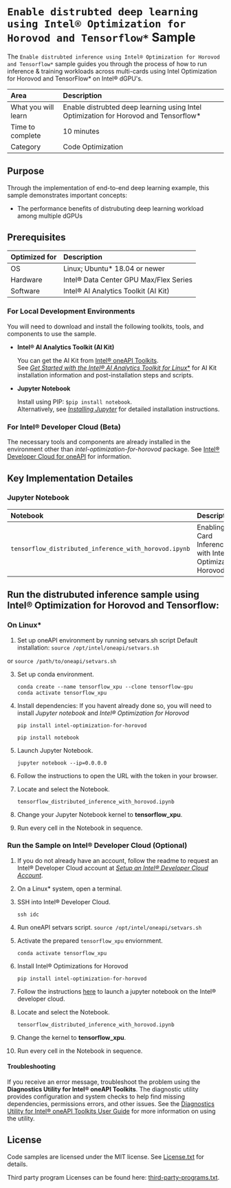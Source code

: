 # `Enable distrubted deep learning using Intel® Optimization for Horovod and Tensorflow*` Sample

The `Enable distrubted inference using Intel® Optimization for Horovod and Tensorflow*` sample guides you through the process of how to run inference & training workloads across multi-cards using Intel Optimization for Horovod and TensorFlow* on Intel® dGPU's.


| Area                    | Description
|:---                     |:---
| What you will learn     | Enable distrubted deep learning using Intel Optimization for Horovod and Tensorflow*
| Time to complete        | 10 minutes
| Category                | Code Optimization

## Purpose

Through the implementation of end-to-end deep learning example, this sample demonstrates important concepts:
- The performance benefits of distrubuting deep learning workload among multiple dGPUs

## Prerequisites

| Optimized for                     | Description
|:---                               |:---
| OS                                | Linux; Ubuntu* 18.04 or newer
| Hardware                          | Intel® Data Center GPU Max/Flex Series 
| Software                          | Intel® AI Analytics Toolkit (AI Kit)

### For Local Development Environments

You will need to download and install the following toolkits, tools, and components to use the sample.

- **Intel® AI Analytics Toolkit (AI Kit)**

  You can get the AI Kit from [Intel® oneAPI Toolkits](https://www.intel.com/content/www/us/en/developer/tools/oneapi/toolkits.html#analytics-kit). <br> See [*Get Started with the Intel® AI Analytics Toolkit for Linux**](https://www.intel.com/content/www/us/en/develop/documentation/get-started-with-ai-linux) for AI Kit installation information and post-installation steps and scripts.

- **Jupyter Notebook**

  Install using PIP: `$pip install notebook`. <br> Alternatively, see [*Installing Jupyter*](https://jupyter.org/install) for detailed installation instructions.


### For Intel® Developer Cloud (Beta)

The necessary tools and components are already installed in the environment other than *intel-optimization-for-horovod* package. See [Intel® Developer Cloud for oneAPI](https://github.com/bjodom/idc) for information.

## Key Implementation Detailes

### Jupyter Notebook

| Notebook                                                         | Description
|:---                                                              |:---
|`tensorflow_distributed_inference_with_horovod.ipynb` | Enabling Multi-Card Inference/Training with Intel® Optimizations for Horovod

## Run the distrubuted inference sample using Intel® Optimization for Horovod and Tensorflow: 

### On Linux*

1. Set up oneAPI environment by running setvars.sh script
  Default installation: `source /opt/intel/oneapi/setvars.sh`

  or `source /path/to/oneapi/setvars.sh`

3. Set up conda environment.
   ```
   conda create --name tensorflow_xpu --clone tensorflow-gpu
   conda activate tensorflow_xpu
   ```
4. Install dependencies:
   If you havent already done so, you will need to install *Jupyter notebook* and *Intel® Optimization for Horovod*
   
   ```
   pip install intel-optimization-for-horovod
   ```

   ```
   pip install notebook
   ```

6. Launch Jupyter Notebook.
   ```
   jupyter notebook --ip=0.0.0.0
   ```
7. Follow the instructions to open the URL with the token in your browser.
8. Locate and select the Notebook.
   ```
   tensorflow_distributed_inference_with_horovod.ipynb
   ````
9. Change your Jupyter Notebook kernel to **tensorflow_xpu**.
10. Run every cell in the Notebook in sequence.


### Run the Sample on Intel® Developer Cloud (Optional)

1. If you do not already have an account, follow the readme to request an Intel® Developer Cloud account at [*Setup an Intel® Developer Cloud Account*](https://github.com/bjodom/idc).
2. On a Linux* system, open a terminal.
3. SSH into Intel® Developer Cloud.
   ```
   ssh idc
   ```
4. Run oneAPI setvars script.
   `source /opt/intel/oneapi/setvars.sh`

5. Activate the prepared `tensorflow_xpu` enviornment.
   ```
   conda activate tensorflow_xpu
   ```
6. Install Intel® Optimizations for Horovod
   ```
   pip install intel-optimization-for-horovod
   ```
   
7. Follow the instructions [here](https://github.com/bjodom/idc#jupyter) to launch a jupyter notebook on the Intel® developer cloud.
8. Locate and select the Notebook.
   ```
   tensorflow_distributed_inference_with_horovod.ipynb
   ````
9. Change the kernel to **tensorflow_xpu**.
10. Run every cell in the Notebook in sequence.


#### Troubleshooting

If you receive an error message, troubleshoot the problem using the **Diagnostics Utility for Intel® oneAPI Toolkits**. The diagnostic utility provides configuration and system checks to help find missing dependencies, permissions errors, and other issues. See the [Diagnostics Utility for Intel® oneAPI Toolkits User Guide](https://www.intel.com/content/www/us/en/develop/documentation/diagnostic-utility-user-guide/top.html) for more information on using the utility.


## License

Code samples are licensed under the MIT license. See
[License.txt](https://github.com/oneapi-src/oneAPI-samples/blob/master/License.txt) for details.

Third party program Licenses can be found here: [third-party-programs.txt](https://github.com/oneapi-src/oneAPI-samples/blob/master/third-party-programs.txt).
